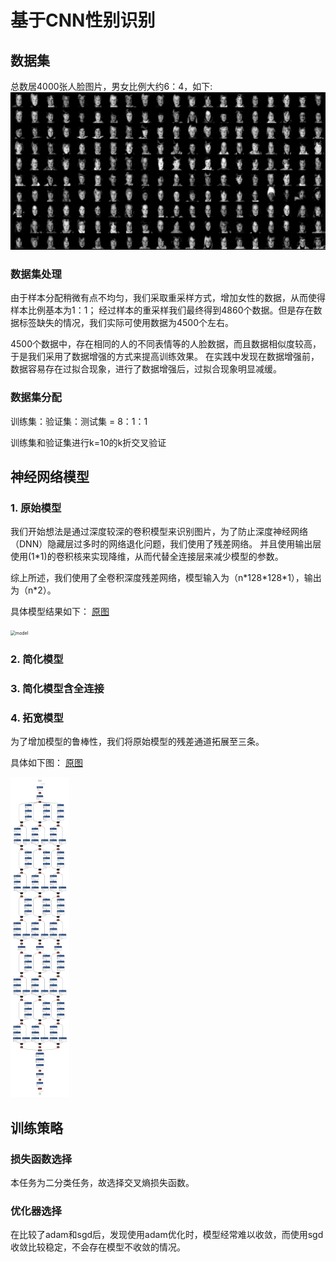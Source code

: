 <!--
  -*- coding: utf-8 -*-
 @DATE      : 2022/6/13
 @Author    : Chen HanJie
 @FileName  : README.md
 @Project   : PR
 -->

# 基于CNN性别识别
## 数据集
总数居4000张人脸图片，男女比例大约6：4，如下:
![](imgs/dataset.png)

### 数据集处理
由于样本分配稍微有点不均匀，我们采取重采样方式，增加女性的数据，从而使得样本比例基本为1：1；
经过样本的重采样我们最终得到4860个数据。但是存在数据标签缺失的情况，我们实际可使用数据为4500个左右。

4500个数据中，存在相同的人的不同表情等的人脸数据，而且数据相似度较高，于是我们采用了数据增强的方式来提高训练效果。
在实践中发现在数据增强前，数据容易存在过拟合现象，进行了数据增强后，过拟合现象明显减缓。

### 数据集分配
训练集：验证集：测试集 = 8：1：1

训练集和验证集进行k=10的k折交叉验证

## 神经网络模型
### 1. 原始模型
我们开始想法是通过深度较深的卷积模型来识别图片，为了防止深度神经网络（DNN）隐藏层过多时的网络退化问题，我们使用了残差网络。
并且使用输出层使用(1*1)的卷积核来实现降维，从而代替全连接层来减少模型的参数。

综上所述，我们使用了全卷积深度残差网络，模型输入为（n\*128\*128\*1），输出为（n\*2）。

具体模型结果如下：
[原图](imgs/model.png)

<img src=".imgs/model.png" alt="model" style="zoom: 50%;" />

### 2. 简化模型



### 3. 简化模型含全连接



### 4. 拓宽模型

为了增加模型的鲁棒性，我们将原始模型的残差通道拓展至三条。

具体如下图：
[原图](imgs/model_deep_wise.png)

<img src="imgs/model_deep_wise.png" alt="model" style="zoom: 50%;" />

## 训练策略

### 损失函数选择

本任务为二分类任务，故选择交叉熵损失函数。

### 优化器选择

在比较了adam和sgd后，发现使用adam优化时，模型经常难以收敛，而使用sgd收敛比较稳定，不会存在模型不收敛的情况。